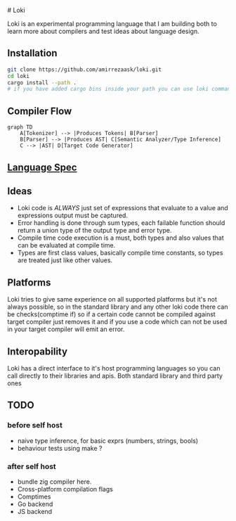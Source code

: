 \# Loki

Loki is an experimental programming language that I am building both to learn more about compilers and test ideas about language design.

## Installation

```bash
git clone https://github.com/amirrezaask/loki.git
cd loki
cargo install --path .
# if you have added cargo bins inside your path you can use loki command.
```

## Compiler Flow

```mermaid
graph TD
    A[Tokenizer] --> |Produces Tokens| B[Parser]
    B[Parser] --> |Produces AST| C[Semantic Analyzer/Type Inference]
    C --> |AST| D[Target Code Generator]                    
```

## [Language Spec](https://github.com/amirrezaask/loki/tree/master/spec.md)

## Ideas

- Loki code is *ALWAYS* just set of expressions that evaluate to a value and expressions output must be captured.
- Error handling is done through sum types, each failable function should return a union type of the output type and error type.
- Compile time code execution is a must, both types and also values that can be evaluated at compile time.
- Types are first class values, basically compile time constants, so types are treated just like other values.

## Platforms

Loki tries to give same experience on all supported platforms but it's not always possible, so in the standard library and any other loki code there
can be checks(comptime if) so if a certain code cannot be compiled against target compiler just removes it and if you use a code which can not be used
in your target compiler will emit an error.

## Interopability

Loki has a direct interface to it's host programming languages so you can call directly to their libraries and apis. Both standard library and third party ones

## TODO

### before self host

- naive type inference, for basic exprs (numbers, strings, bools)
- behaviour tests using make ?

### after self host

- bundle zig compiler here.
- Cross-platform compilation flags
- Comptimes
- Go backend
- JS backend
